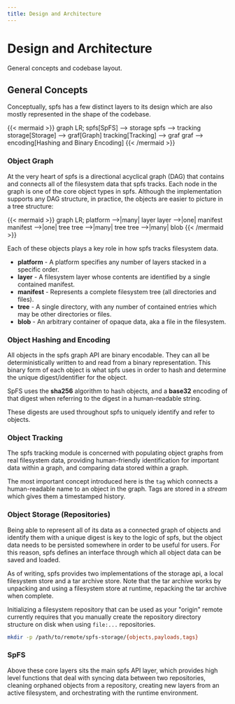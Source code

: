 ```yaml
---
title: Design and Architecture
---
```


# Design and Architecture

General concepts and codebase layout.

## General Concepts

Conceptually, spfs has a few distinct layers to its design which are also mostly represented in the shape of the codebase.

{{< mermaid >}}
graph LR;
spfs[SpFS] --> storage
spfs --> tracking
storage[Storage] --> graf[Graph]
tracking[Tracking] --> graf
graf --> encoding[Hashing and Binary Encoding]
{{< /mermaid >}}

### Object Graph

At the very heart of spfs is a directional acyclical graph (DAG) that contains and connects all of the filesystem data that spfs tracks. Each node in the graph is one of the core object types in spfs. Although the implementation supports any DAG structure, in practice, the objects are easier to picture in a tree structure:

{{< mermaid >}}
graph LR;
platform -->|many| layer
layer -->|one| manifest
manifest -->|one| tree
tree -->|many| tree
tree -->|many| blob
{{< /mermaid >}}

Each of these objects plays a key role in how spfs tracks filesystem data.

- **platform** - A platform specifies any number of layers stacked in a specific order.
- **layer** - A filesystem layer whose contents are identified by a single contained manifest.
- **manifest** - Represents a complete filesystem tree (all directories and files).
- **tree** - A single directory, with any number of contained entries which may be other directories or files.
- **blob** - An arbitrary container of opaque data, aka a file in the filesystem.

### Object Hashing and Encoding

All objects in the spfs graph API are binary encodable. They can all be deterministically written to and read from a binary representation. This binary form of each object is what spfs uses in order to hash and determine the unique digest/identifier for the object.

SpFS uses the **sha256** algorithm to hash objects, and a **base32** encoding of that digest when referring to the digest in a human-readable string.

These digests are used throughout spfs to uniquely identify and refer to objects.

### Object Tracking

The spfs tracking module is concerned with populating object graphs from real filesystem data, providing human-friendly identification for important data within a graph, and comparing data stored within a graph.

The most important concept introduced here is the `tag` which connects a human-readable name to an object in the graph. Tags are stored in a _stream_ which gives them a timestamped history.

### Object Storage (Repositories)

Being able to represent all of its data as a connected graph of objects and identify them with a unique digest is key to the logic of spfs, but the object data needs to be persisted somewhere in order to be useful for users. For this reason, spfs defines an interface through which all object data can be saved and loaded.

As of writing, spfs provides two implementations of the storage api, a local filesystem store and a tar archive store. Note that the tar archive works by unpacking and using a filesystem store at runtime, repacking the tar archive when complete.

Initializing a filesystem repository that can be used as your "origin" remote currently requires that you manually create the repository directory structure on disk when using `file:...` repositories.

```bash
mkdir -p /path/to/remote/spfs-storage/{objects,payloads,tags}
```

### SpFS

Above these core layers sits the main spfs API layer, which provides high level functions that deal with syncing data between two repositories, cleaning orphaned objects from a repository, creating new layers from an active filesystem, and orchestrating with the runtime environment.
